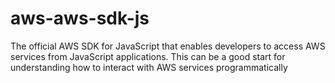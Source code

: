 # aws-aws-sdk-js
The official AWS SDK for JavaScript that enables developers to access AWS services from JavaScript applications. This can be a good start for understanding how to interact with AWS services programmatically
